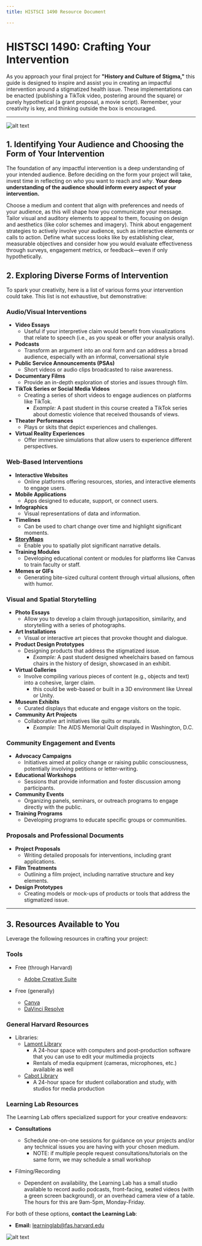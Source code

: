 ```yaml
---
title: HISTSCI 1490 Resource Document

---
```


# HISTSCI 1490: Crafting Your Intervention

As you approach your final project for **"History and Culture of Stigma,"** this guide is designed to inspire and assist you in creating an impactful intervention around a stigmatized health issue. These implementations can be enacted (publishing a TikTok video, postering around the square) or purely hypothetical (a grant proposal, a movie script). Remember, your creativity is key, and thinking outside the box is encouraged. 

---

![alt text](https://files.slack.com/files-pri/T0HTW3H0V-F07SY96SYA3/33ccccc8062de9f8edf67b6eef489193.jpg?pub_secret=6ea18097e9)

## 1. Identifying Your Audience and Choosing the Form of Your Intervention

The foundation of any impactful intervention is a deep understanding of your intended audience. Before deciding on the form your project will take, invest time in reflecting on *who* you want to reach and *why*. **Your deep understanding of the audience should inform every aspect of your intervention.**

Choose a medium and content that align with preferences and needs of your audience, as this will shape how you communicate your message. Tailor visual and auditory elements to appeal to them, focusing on design and aesthetics (like color schemes and imagery). Think about engagement strategies to actively involve your audience, such as interactive elements or calls to action. Define what success looks like by establishing clear, measurable objectives and consider how you would evaluate effectiveness through surveys, engagement metrics, or feedback—even if only hypothetically.


## 2. Exploring Diverse Forms of Intervention

To spark your creativity, here is a list of various forms your intervention could take. This list is not exhaustive, but demonstrative: 

### **Audio/Visual Interventions**

* **Video Essays**
  * Useful if your interpretive claim would benefit from visualizations that relate to speech (i.e., as you speak or offer your analysis orally).
* **Podcasts**
  * Transform an argument into an oral form and can address a broad audience, especially with an informal, conversational style
* **Public Service Announcements (PSAs)**
  * Short videos or audio clips broadcasted to raise awareness.
* **Documentary Films**
  * Provide an in-depth exploration of stories and issues through film.
* **TikTok Series or Social Media Videos**
  * Creating a series of short videos to engage audiences on platforms like TikTok.
    * *Example:* A past student in this course created a TikTok series about domestic violence that received thousands of views.
* **Theater Performances**
  * Plays or skits that depict experiences and challenges.
* **Virtual Reality Experiences**
  * Offer immersive simulations that allow users to experience different perspectives.

### **Web-Based Interventions**

* **Interactive Websites**
  * Online platforms offering resources, stories, and interactive elements to engage users.
* **Mobile Applications**
  * Apps designed to educate, support, or connect users.
* **Infographics**
  * Visual representations of data and information.
* **Timelines**
  * Can be used to chart change over time and highlight significant moments.
* **[StoryMaps](https://storymaps.arcgis.com/)**
  * Enable you to spatially plot significant narrative details.
* **Training Modules**
  * Developing educational content or modules for platforms like Canvas to train faculty or staff.
* **Memes or GIFs**
  * Generating bite-sized cultural content through virtual allusions, often with humor.


### **Visual and Spatial Storytelling**

* **Photo Essays**
  * Allow you to develop a claim through juxtaposition, similarity, and storytelling with a series of photographs.
* **Art Installations**
  * Visual or interactive art pieces that provoke thought and dialogue.
* **Product Design Prototypes**
  * Designing products that address the stigmatized issue.
    * *Example:* A past student designed wheelchairs based on famous chairs in the history of design, showcased in an exhibit.
* **Virtual Galleries**
  * Involve compiling various pieces of content (e.g., objects and text) into a cohesive, larger claim.
      * this could be web-based or built in a 3D environment like Unreal or Unity.
* **Museum Exhibits**
  * Curated displays that educate and engage visitors on the topic.
* **Community Art Projects**
  * Collaborative art initiatives like quilts or murals.
    * *Example:* The AIDS Memorial Quilt displayed in Washington, D.C.

### **Community Engagement and Events**

* **Advocacy Campaigns**
  * Initiatives aimed at policy change or raising public consciousness, potentially involving petitions or letter-writing.
* **Educational Workshops**
  * Sessions that provide information and foster discussion among participants.
* **Community Events**
  * Organizing panels, seminars, or outreach programs to engage directly with the public.
* **Training Programs**
  * Developing programs to educate specific groups or communities.

### **Proposals and Professional Documents**

* **Project Proposals**
  * Writing detailed proposals for interventions, including grant applications.
* **Film Treatments**
  * Outlining a film project, including narrative structure and key elements.
* **Design Prototypes**
  * Creating models or mock-ups of products or tools that address the stigmatized issue.

---


## 3. Resources Available to You

Leverage the following resources in crafting your project: 

### **Tools**

* Free (through Harvard)
    * [Adobe Creative Suite](https://huit.harvard.edu/adobe-creative-cloud) 

* Free (generally)
    * [Canva](https://www.canva.com/)
    * [DaVinci Resolve](https://www.blackmagicdesign.com/products/davinciresolve)


### **General Harvard Resources**

* Libraries: 
    * [Lamont Library](https://library.harvard.edu/libraries/lamont)
        * A 24-hour space with computers and post-production software that you can use to edit your multimedia projects
        * Rentals of media equipment (cameras, microphones, etc.) available as well
    * [Cabot Library](https://library.harvard.edu/libraries/cabot)
        * A 24-hour space for student collaboration and study, with studios for media production

### **Learning Lab Resources**

The Learning Lab offers specialized support for your creative endeavors:

* **Consultations**
  * Schedule one-on-one sessions for guidance on your projects and/or any technical issues you are having with your chosen medium. 
      * NOTE: if multiple people request consultations/tutorials on the same form, we may schedule a small workshop

* Filming/Recording
    * Dependent on availability, the Learning Lab has a small studio available to record audio podcasts, front-facing, seated videos (with a green screen background), or an overhead camera view of a table. The hours for this are 9am-5pm, Monday-Friday. 

For both of these options, **contact the Learning Lab**:
  * **Email:** learninglab@fas.harvard.edu


![alt text](https://files.slack.com/files-pri/T0HTW3H0V-F07TCNK6EDR/4326cdb6224e05587b9f67962af81ce8.jpg?pub_secret=175d40110f)








